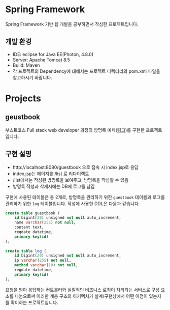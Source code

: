 # Spring Framework

Spring Framework 기반 웹 개발을 공부하면서 작성한 프로젝트입니다.

## 개발 환경

* IDE: eclipse for Java EE(Photon, 4.8.0)
* Server: Apache Tomcat 8.5
* Build: Maven
* 각 프로젝트의 Dependency에 대해서는 프로젝트 디렉터리의 pom.xml 파일을 참고하시기 바랍니다.


# Projects

## geustbook

부스트코스 Full stack web developer 과정의 방명록 예제([링크](https://www.edwith.org/boostcourse-web/lecture/16772/))를 구현한 프로젝트입니다.

## 구현 설명

* http://localhost:8080/guestbook 으로 접속 시 index.jsp로 응답
* index.jsp는 페이지를 /list 로 리다이렉트
* /list에서는 작성된 방명록을 보여주고, 방명록을 작성할 수 있음
* 방명록 작성과 삭제시에는 DB에 로그를 남김

구현에 사용된 테이블은 총 2개로, 방명록을 관리하기 위한 `guestbook` 테이블과 로그를 관리하기 위한 `log` 테이블입니다. 작성에 사용한 DDL은 다음과 같습니다. 

```sql
create table guestbook (
	id bigint(20) unsigned not null auto_increment,
    name varchar(255) not null,
    content text,
    regdate datetime,
    primary key(id)
);
    
create table log (
	id bigint(20) unsigned not null auto_increment,
    ip varchar(255) not null,
    method varchar(10) not null,
    regdate datetime,
    primary key(id)
);
```

요청을 받아 응답하는 컨트롤러와 실질적인 비즈니스 로직이 처리되는 서비스로 구성 
요소를 나눔으로써 이러한 계층 구조의 아키텍처가 설계/구현상에서 어떤 이점이 있는지를 확이하는 프로젝트입니다.